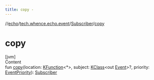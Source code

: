 ```yaml
---
title: copy -
---
```

//[echo](../../index.md)/[tech.whence.echo.event](../index.md)/[Subscriber](index.md)/[copy](copy.md)



# copy  
[jvm]  
Content  
fun [copy](copy.md)(location: [KFunction](https://kotlinlang.org/api/latest/jvm/stdlib/kotlin.reflect/-k-function/index.html)<*>, subject: [KClass](https://kotlinlang.org/api/latest/jvm/stdlib/kotlin.reflect/-k-class/index.html)<out [Event](../-event/index.md)>?, priority: [EventPriority](../-event-priority/index.md)): [Subscriber](index.md)  



